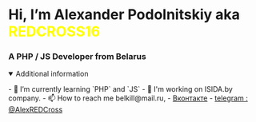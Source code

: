 <h1> Hi, I’m Alexander Podolnitskiy aka <span style="color:yellow">REDCROSS16 </span></h1>
<h3> A PHP / JS Developer from Belarus </h3>

<details open="">
  <summary> Additional information </summary>
  <p>- 🌱 I’m currently learning `PHP` and `JS`
- 💞️ I'm working on ISIDA.by company.
- 📫 How to reach me belkill@mail.ru,
- <a href='vk.com/red.cross'>Вконтакте</a>
- <a href='#'> telegram : @AlexREDCross </a>
   </p>

</details>

<!---
REDCROSS16/REDCROSS16 is a ✨ special ✨ repository because its `README.md` (this file) appears on your GitHub profile.
You can click the Preview link to take a look at your changes.
--->
